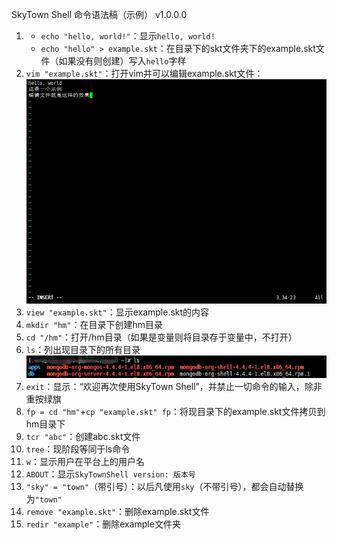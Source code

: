 SkyTown Shell 命令语法稿（示例） v1.0.0.0

1. * `echo "hello, world!"`：显示`hello, world!`
   * `echo "hello" > example.skt`：在目录下的skt文件夹下的example.skt文件（如果没有则创建）写入`hello`字样
2. `vim "example.skt"`：打开vim并可以编辑example.skt文件：![](./images/vim.png)
3. `view "example.skt"`：显示example.skt的内容
4. `mkdir "hm"`：在目录下创建hm目录
5. `cd "/hm"`：打开/hm目录（如果是变量则将目录存于变量中，不打开）
6. `ls`：列出现目录下的所有目录![](./images/ls.png)
7. `exit`：显示：“欢迎再次使用SkyTown Shell”，并禁止一切命令的输入，除非重按绿旗
8. `fp = cd "hm"`+`cp "example.skt" fp`：将现目录下的example.skt文件拷贝到hm目录下
9. `tcr "abc"`：创建abc.skt文件
10. `tree`：现阶段等同于ls命令
11. `w`：显示用户在平台上的用户名
12. `ABOUT`：显示`SkyTownShell version: 版本号`
13. `"sky" = "town"`（带引号）：以后凡使用`sky`（不带引号），都会自动替换为`"town"`
14. `remove "example.skt"`：删除example.skt文件
15. `redir "example"`：删除example文件夹